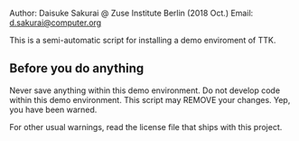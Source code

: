 Author: Daisuke Sakurai @ Zuse Institute Berlin (2018 Oct.)
Email: d.sakurai@computer.org

This is a semi-automatic script for installing a demo enviroment of TTK.


Before you do anything
----------------------

Never save anything within this demo environment.
Do not develop code within this demo environment.
This script may REMOVE your changes.
Yep, you have been warned.

For other usual warnings, read the license file that ships with this project.

